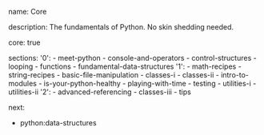 name: Core

description: The fundamentals of Python. No skin shedding needed.

core: true

sections:
  '0':
    - meet-python
    - console-and-operators
    - control-structures
    - looping
    - functions
    - fundamental-data-structures
  '1':
    - math-recipes
    - string-recipes
    - basic-file-manipulation
    - classes-i
    - classes-ii
    - intro-to-modules
    - is-your-python-healthy
    - playing-with-time
    - testing
    - utilities-i
    - utilities-ii
  '2':
    - advanced-referencing
    - classes-iii
    - tips

next:
  - python:data-structures
